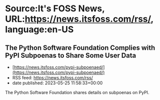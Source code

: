 # Source:It's FOSS News, URL:https://news.itsfoss.com/rss/, language:en-US

## The Python Software Foundation Complies with PyPI Subpoenas to Share Some User Data
 - [https://news.itsfoss.com/pypi-subpoenaed/](https://news.itsfoss.com/pypi-subpoenaed/)
 - RSS feed: https://news.itsfoss.com/rss/
 - date published: 2023-05-25 11:58:33+00:00

The Python Software Foundation shares details on subpoenas on PyPI.


